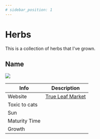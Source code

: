 ```yaml
---
# sidebar_position: 1
---
```


# Herbs

This is a collection of herbs that I've grown.

## Name

![](/img/plants/fruits-and-vegetables/cucumber-burpless-bush-slicer-f1.jpg)

| Info | Description |
| ----------- | ----------- |
| Website | [True Leaf Market](#) |
| Toxic to cats |  |
| Sun |  |
| Maturity Time |  |
| Growth |  |
